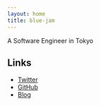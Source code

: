 ```yaml
---
layout: home
title: blue-jam
---
```


A Software Engineer in Tokyo

## Links

* [Twitter](https://twitter.com/blue_jam)
* [GitHub](https://github.com/blue-jam)
* [Blog](https://blue-jam.hatenablog.com/)
